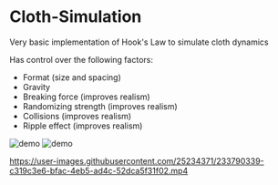 # Cloth-Simulation
Very basic implementation of Hook's Law to simulate cloth dynamics

Has control over the following factors:
- Format (size and spacing)
- Gravity
- Breaking force (improves realism)
- Randomizing strength (improves realism)
- Collisions (improves realism)
- Ripple effect (improves realism)

![demo](https://cdn.discordapp.com/attachments/1082600881159147540/1099313494014312468/image.png)
![demo](https://cdn.discordapp.com/attachments/1082600881159147540/1099617536896667688/image.png)

https://user-images.githubusercontent.com/25234371/233790339-c319c3e6-bfac-4eb5-ad4c-52dca5f31f02.mp4


